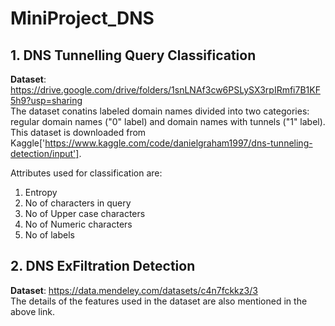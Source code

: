 # MiniProject_DNS

## 1. DNS Tunnelling Query Classification
**Dataset**: https://drive.google.com/drive/folders/1snLNAf3cw6PSLySX3rpIRmfi7B1KF5h9?usp=sharing  
The dataset conatins labeled domain names divided into two categories: regular domain names ("0" label) and domain names with tunnels ("1" label). This dataset is downloaded from Kaggle['https://www.kaggle.com/code/danielgraham1997/dns-tunneling-detection/input'].

Attributes used for classification are:
1. Entropy
2. No of characters in query
3. No of Upper case characters
4. No of Numeric characters
5. No of labels

## 2. DNS ExFiltration Detection
**Dataset**: https://data.mendeley.com/datasets/c4n7fckkz3/3  
The details of the features used in the dataset are also mentioned in the above link.
